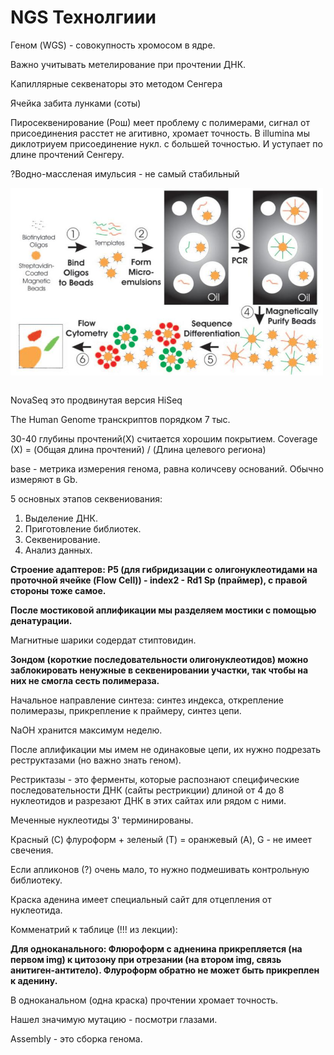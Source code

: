 # NGS Технолгиии

Геном (WGS) - совокупность хромосом в ядре.

Важно учитывать метелирование при прочтении ДНК.

Капиллярные секвенаторы это методом Сенгера

Ячейка забита лунками (соты)

Пиросеквенирование (Рош) меет проблему с полимерами, сигнал от присоединения расстет не агитивно, хромает точность. В illumina мы диклотриуем присоединение нукл. с большей точностью. И уступает по длине прочтений Сенгеру.

?Водно-массленая имульсия - не самый стабильный 

<img src="images\PCR_Emmuslsion.jpg" width="500" height="300" style="margin-bottom: 1em;">

NovaSeq это продвинутая версия HiSeq

The Human Genome транскриптов порядком 7 тыс.

30-40 глубины прочтений(X) считается хорошим покрытием. 
Coverage (X) = (Общая длина прочтений) / (Длина целевого региона)

base - метрика измерения генома, равна количсеву оснований. Обычно измеряют в Gb.

5 основных этапов секвениования:

1. Выделение ДНК.
2. Приготовление библиотек.
3. Секвенирование.
4. Анализ данных.

__Строение адаптеров: P5 (для гибридизации с олигонуклеотидами на проточной ячейке (Flow Cell)) - index2 - Rd1 Sp (праймер), с правой стороны тоже самое.__

__После мостиковой аплификации мы разделяем мостики с помощью денатурации.__

Магнитные шарики содердат стиптовидин.

__Зондом (короткие последовательности олигонуклеотидов) можно заблокировать ненужные в секвенировании участки, так чтобы на них не смогла сесть полимераза.__

Начальное направление синтеза: синтез индекса, открепление полимеразы, прикрепление к праймеру, синтез цепи.

NaOH хранится максимум неделю.

После аплификации мы имем не одинаковые цепи, их нужно подрезать реструктазами (но важно знать геном).

Рестриктазы - это ферменты, которые распознают специфические последовательности ДНК (сайты рестрикции) длиной от 4 до 8 нуклеотидов и разрезают ДНК в этих сайтах или рядом с ними.

Меченные нуклеотиды 3' терминированы.

Красный (C) флуроформ + зеленый (T) = оранжевый (A), G - не имеет свечения.

Если апликонов (?) очень мало, то нужно подмешивать контрольную библиотеку. 

Краска аденина имеет специальный сайт для отцепления от нуклеотида.

Комменатрий к таблице (!!! из лекции):

__Для одноканального: Флюроформ с адненина прикрепляется (на первом img) к цитозону при отрезании (на втором img, связь анитиген-антитело). Флуроформ обратно не может быть прикреплен к аденину.__

В одноканальном (одна краска) прочтении хромает точность. 

Нашел значимую мутацию - посмотри глазами.

Assembly - это сборка генома.




